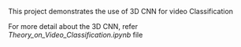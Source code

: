 This project demonstrates the use of 3D CNN for video Classification

For more detail about the 3D CNN, refer _Theory_on_Video_Classification.ipynb_ file